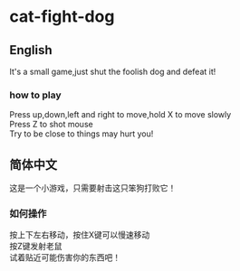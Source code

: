 # cat-fight-dog  
## English  
It's a small game,just shut the foolish dog and defeat it!  
### how to play
Press up,down,left and right to move,hold X to move slowly  
Press Z to shot mouse  
Try to be close to things may hurt you!  
## 简体中文  
这是一个小游戏，只需要射击这只笨狗打败它！
### 如何操作
按上下左右移动，按住X键可以慢速移动  
按Z键发射老鼠  
试着贴近可能伤害你的东西吧！
